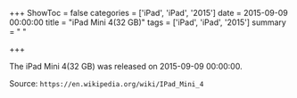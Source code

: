 +++
ShowToc = false
categories = ['iPad', 'iPad', '2015']
date = 2015-09-09 00:00:00
title = "iPad Mini 4(32 GB)"
tags = ['iPad', 'iPad', '2015']
summary = " "

+++

The iPad Mini 4(32 GB) was released on 2015-09-09 00:00:00.

Source: `https://en.wikipedia.org/wiki/IPad_Mini_4`


